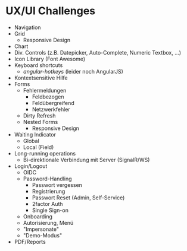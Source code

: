 # UX/UI Challenges

* Navigation
* Grid
  * Responsive Design
* Chart
* Div. Controls (z.B. Datepicker, Auto-Complete, Numeric Textbox, ...)
* Icon Library (Font Awesome)
* Keyboard shortcuts
  * *angular-hotkeys* (leider noch AngularJS)
* Kontextsensitive Hilfe
* Forms
  * Fehlermeldungen
    * Feldbezogen
    * Feldübergreifend
    * Netzwerkfehler
  * Dirty Refresh
  * Nested Forms
    * Responsive Design
* Waiting Indicator
  * Global
  * Local (Field)
* Long-running operations
  * Bi-direktionale Verbindung mit Server (SignalR/WS)
* Login/Logout
  * OIDC
  * Password-Handling
    * Passwort vergessen
    * Registrierung
    * Passwort Reset (Admin, Self-Service)
    * 2factor Auth
    * Single Sign-on
  * Onboarding
  * Autorisierung, Menü
  * "Impersonate"
  * "Demo-Modus"
* PDF/Reports
